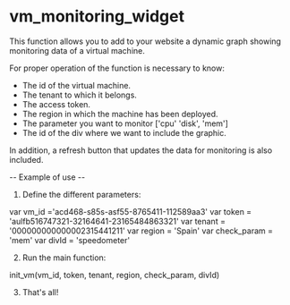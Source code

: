 vm_monitoring_widget
====================

This function allows you to add to your website a dynamic graph showing monitoring data of a virtual machine.

For proper operation of the function is necessary to know:
- The id of the virtual machine.
- The tenant to which it belongs.
- The access token.
- The region in which the machine has been deployed.
- The parameter you want to monitor ['cpu' 'disk', 'mem']
- The id of the div where we want to include the graphic.

In addition, a refresh button that updates the data for monitoring is also included.

-- Example of use --

1. Define the different parameters:

 var vm_id ='acd468-s85s-asf55-8765411-112589aa3'
 var token = 'aulfb516747321-32164641-23165484863321'
 var tenant = '000000000000002315441211'
 var region = 'Spain'
 var check_param = 'mem'
 var divId = 'speedometer'

2. Run the main function:

init_vm(vm_id, token, tenant, region, check_param, divId)

3. That's all!